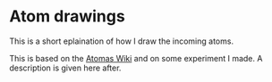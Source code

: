 # Atom drawings

This is a short eplaination of how I draw the incoming atoms.

This is based on the [Atomas Wiki](https://atomas.fandom.com/wiki/Atomas_Wiki) and on some experiment I made. A description is given here after.

## 